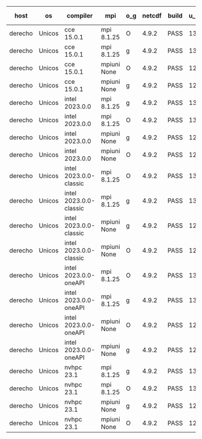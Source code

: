 

| host     | os       | compiler                              | mpi                      | o_g        | netcdf        | build       | u_pass          | u_fail          | s_pass            | s_fail            | e_pass             | e_fail             | nuopc_pass       | nuopc_fail       | artifacts link          |
|----------|----------|---------------------------------------|--------------------------|------------|---------------|-------------|-----------------|-----------------|-------------------|-------------------|--------------------|--------------------|------------------|------------------|-------------------------|
| derecho | Unicos | cce 15.0.1 | mpi 8.1.25  | O | 4.9.2  | PASS | 13852 | 78 | 49 | 0 | 81 | 0 | 51 | 1 | <a href="https://github.com/esmf-org/esmf-test-artifacts/tree/19d887060d0c11f5f5f5286271d080c96e50e068/develop/cce/15.0.1/O/mpi/8.1.25" target="_blank">19d8870</a> | 
| derecho | Unicos | cce 15.0.1 | mpi 8.1.25  | g | 4.9.2  | PASS | 13854 | 76 | 49 | 0 | 81 | 0 | 51 | 1 | <a href="https://github.com/esmf-org/esmf-test-artifacts/tree/e1537f37b95a3c0ca30483695f518882b4ee39d7/develop/cce/15.0.1/g/mpi/8.1.25" target="_blank">e1537f3</a> | 
| derecho | Unicos | cce 15.0.1 | mpiuni None  | O | 4.9.2  | PASS | 12268 | 78 | 8 | 0 | 44 | 0 | None | None | <a href="https://github.com/esmf-org/esmf-test-artifacts/tree/f2cebf126fe7e916263faae8e92751861e226f90/develop/cce/15.0.1/O/mpiuni/None" target="_blank">f2cebf1</a> | 
| derecho | Unicos | cce 15.0.1 | mpiuni None  | g | 4.9.2  | PASS | 12270 | 76 | 8 | 0 | 44 | 0 | None | None | <a href="https://github.com/esmf-org/esmf-test-artifacts/tree/ea01ec158642ef8eab011cbf3e8896523a0a5c5c/develop/cce/15.0.1/g/mpiuni/None" target="_blank">ea01ec1</a> | 
| derecho | Unicos | intel 2023.0.0 | mpi 8.1.25  | g | 4.9.2  | PASS | 13930 | 0 | 49 | 0 | 81 | 0 | 52 | 0 | <a href="https://github.com/esmf-org/esmf-test-artifacts/tree/1ee4fff9d446f81ebd91514fee33597e34603a2f/develop/intel/2023.0.0/g/mpi/8.1.25" target="_blank">1ee4fff</a> | 
| derecho | Unicos | intel 2023.0.0 | mpi 8.1.25  | O | 4.9.2  | PASS | 13930 | 0 | 49 | 0 | 81 | 0 | 52 | 0 | <a href="https://github.com/esmf-org/esmf-test-artifacts/tree/c722b844e05778754298092e314dabe94c195c40/develop/intel/2023.0.0/O/mpi/8.1.25" target="_blank">c722b84</a> | 
| derecho | Unicos | intel 2023.0.0 | mpiuni None  | g | 4.9.2  | PASS | 12346 | 0 | 8 | 0 | 44 | 0 | None | None | <a href="https://github.com/esmf-org/esmf-test-artifacts/tree/ff6f8ad82ef8ba1cff81d949149e2bb72f41e96e/develop/intel/2023.0.0/g/mpiuni/None" target="_blank">ff6f8ad</a> | 
| derecho | Unicos | intel 2023.0.0 | mpiuni None  | O | 4.9.2  | PASS | 12346 | 0 | 8 | 0 | 44 | 0 | None | None | <a href="https://github.com/esmf-org/esmf-test-artifacts/tree/f4960134deb0d78226b67f228fb5e8961e1be874/develop/intel/2023.0.0/O/mpiuni/None" target="_blank">f496013</a> | 
| derecho | Unicos | intel 2023.0.0-classic | mpi 8.1.25  | O | 4.9.2  | PASS | 13930 | 0 | 49 | 0 | 81 | 0 | 52 | 0 | <a href="https://github.com/esmf-org/esmf-test-artifacts/tree/952e6ec7f392c46579afc9ea7cf44074c7601b13/develop/intel/2023.0.0-classic/O/mpi/8.1.25" target="_blank">952e6ec</a> | 
| derecho | Unicos | intel 2023.0.0-classic | mpi 8.1.25  | g | 4.9.2  | PASS | 13930 | 0 | 49 | 0 | 81 | 0 | 52 | 0 | <a href="https://github.com/esmf-org/esmf-test-artifacts/tree/f898d6d803446473c70f629a46cc5d8422ed92de/develop/intel/2023.0.0-classic/g/mpi/8.1.25" target="_blank">f898d6d</a> | 
| derecho | Unicos | intel 2023.0.0-classic | mpiuni None  | g | 4.9.2  | PASS | 12346 | 0 | 8 | 0 | 44 | 0 | None | None | <a href="https://github.com/esmf-org/esmf-test-artifacts/tree/4436473c7f04a52b490f88413fe12d9de5a5bdf2/develop/intel/2023.0.0-classic/g/mpiuni/None" target="_blank">4436473</a> | 
| derecho | Unicos | intel 2023.0.0-classic | mpiuni None  | O | 4.9.2  | PASS | 12346 | 0 | 8 | 0 | 44 | 0 | None | None | <a href="https://github.com/esmf-org/esmf-test-artifacts/tree/b6418ee7a56179d4497140f1023654d2adf49fa4/develop/intel/2023.0.0-classic/O/mpiuni/None" target="_blank">b6418ee</a> | 
| derecho | Unicos | intel 2023.0.0-oneAPI | mpi 8.1.25  | O | 4.9.2  | PASS | 13930 | 0 | 48 | 1 | 81 | 0 | 43 | 9 | <a href="https://github.com/esmf-org/esmf-test-artifacts/tree/afeb20744ac5ffe4de9b33e132a066ee53229e7a/develop/intel/2023.0.0-oneAPI/O/mpi/8.1.25" target="_blank">afeb207</a> | 
| derecho | Unicos | intel 2023.0.0-oneAPI | mpi 8.1.25  | g | 4.9.2  | PASS | 13930 | 0 | 49 | 0 | 81 | 0 | 40 | 12 | <a href="https://github.com/esmf-org/esmf-test-artifacts/tree/190611ccc296bd229fd36406ac3e2acc8ed5a986/develop/intel/2023.0.0-oneAPI/g/mpi/8.1.25" target="_blank">190611c</a> | 
| derecho | Unicos | intel 2023.0.0-oneAPI | mpiuni None  | O | 4.9.2  | PASS | 12346 | 0 | 8 | 0 | 44 | 0 | None | None | <a href="https://github.com/esmf-org/esmf-test-artifacts/tree/c8fb089bfe09a3a8b8324708938a6dc2e94ca00c/develop/intel/2023.0.0-oneAPI/O/mpiuni/None" target="_blank">c8fb089</a> | 
| derecho | Unicos | intel 2023.0.0-oneAPI | mpiuni None  | g | 4.9.2  | PASS | 12346 | 0 | 8 | 0 | 44 | 0 | None | None | <a href="https://github.com/esmf-org/esmf-test-artifacts/tree/0b3afdf0b832d8ff6a88f9465b9d4f7b22660472/develop/intel/2023.0.0-oneAPI/g/mpiuni/None" target="_blank">0b3afdf</a> | 
| derecho | Unicos | nvhpc 23.1 | mpi 8.1.25  | g | 4.9.2  | PASS | 13879 | 51 | 47 | 2 | 79 | 2 | 45 | 7 | <a href="https://github.com/esmf-org/esmf-test-artifacts/tree/0d996bdc31a00d684f82f5d79cd8021d71353af6/develop/nvhpc/23.1/g/mpi/8.1.25" target="_blank">0d996bd</a> | 
| derecho | Unicos | nvhpc 23.1 | mpi 8.1.25  | O | 4.9.2  | PASS | 13927 | 3 | 49 | 0 | 81 | 0 | 45 | 7 | <a href="https://github.com/esmf-org/esmf-test-artifacts/tree/68bde0b4214d2c6a3cc7fad566362ef9919abe9c/develop/nvhpc/23.1/O/mpi/8.1.25" target="_blank">68bde0b</a> | 
| derecho | Unicos | nvhpc 23.1 | mpiuni None  | g | 4.9.2  | PASS | 12346 | 0 | 6 | 2 | 44 | 0 | None | None | <a href="https://github.com/esmf-org/esmf-test-artifacts/tree/02c1a68dd7be7e3312555a89f0e7cfeeae9224d4/develop/nvhpc/23.1/g/mpiuni/None" target="_blank">02c1a68</a> | 
| derecho | Unicos | nvhpc 23.1 | mpiuni None  | O | 4.9.2  | PASS | 12344 | 2 | 8 | 0 | 44 | 0 | None | None | <a href="https://github.com/esmf-org/esmf-test-artifacts/tree/907ac9c482330070f1d69f69f477f164f1bc46bf/develop/nvhpc/23.1/O/mpiuni/None" target="_blank">907ac9c</a> | 
